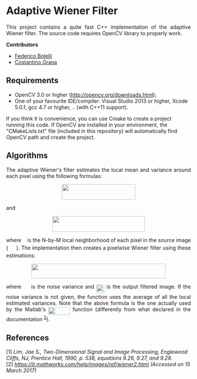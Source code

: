 # Adaptive Wiener Filter
<p align="justify">This project contains a quite fast C++ implementation of the adaptive Wiener filter. The source code requires OpenCV library to properly work.</p>

__Contributors__
- [Federico Bolelli](https://github.com/prittt)
- [Costantino Grana](https://github.com/CostantinoGrana)

## Requirements
- OpenCV 3.0 or higher (http://opencv.org/downloads.html);
- One of your favourite IDE/compiler: Visual Studio 2013 or higher, Xcode 5.0.1, gcc 4.7 or higher, .. (with C++11 support).

If you think it is convenience, you can use Cmake to create a project running this code. If OpenCV are installed in your environment, the "CMakeLists.txt" file (included in this repository) will automatically find OpenCV path and create the project.

## Algorithms
<p align="justify">The adaptive Wiener's filter estimates the local mean and variance around each pixel using the following formulas:</p>

<p align="center"><img src="https://rawgit.com/prittt/AdaptiveWienerFilter/master/svgs/0f6d38bd78ab115ade732f29fe7f51eb.svg?invert_in_darkmode" align=middle width=200.28525pt height=42.855945pt/></p>

and

<p align="center"><img src="https://rawgit.com/prittt/AdaptiveWienerFilter/master/svgs/2c27573c993c3eca49333fac0a44d38f.svg?invert_in_darkmode" align=middle width=251.65964999999997pt height=42.855945pt/></p>

<p align="justify">where <img src="https://rawgit.com/prittt/AdaptiveWienerFilter/master/svgs/1d0496971a2775f4887d1df25cea4f7e.svg?invert_in_darkmode" align=middle width=8.752095000000004pt height=14.155350000000013pt/> is the N-by-M local neighborhood of each pixel in the source image (<img src="https://rawgit.com/prittt/AdaptiveWienerFilter/master/svgs/1908ca5a63cf1f081022d43f2c9fc506.svg?invert_in_darkmode" align=middle width=22.692285000000005pt height=14.155350000000013pt/>). The implementation then creates a pixelwise Wiener filter using these estimations:</p>

<p align="center"><img src="https://rawgit.com/prittt/AdaptiveWienerFilter/master/svgs/d266789f17a403dd3b734b38eb403fab.svg?invert_in_darkmode" align=middle width=365.57235pt height=39.8871pt/></p>
 
<p align="justify">where <img src="https://rawgit.com/prittt/AdaptiveWienerFilter/master/svgs/e7dc9be6ee00c810989d0325235b9647.svg?invert_in_darkmode" align=middle width=15.719220000000005pt height=26.76201000000001pt/> is the noise variance and <img src="https://rawgit.com/prittt/AdaptiveWienerFilter/master/svgs/957032ada3b5dead2ff9d51bd89cd07e.svg?invert_in_darkmode" align=middle width=22.197615000000003pt height=22.831379999999992pt/> is the output filtered image. If the noise variance is not given, the function uses the average of all the local estimated variances. Note that the above formula is the one actually used by the Matlab's <img src="https://rawgit.com/prittt/AdaptiveWienerFilter/master/svgs/a6e6fc428a6fd4f993180ca32c929e64.svg?invert_in_darkmode" align=middle width=59.141445pt height=21.683310000000006pt/> function (differently from what declared in the documentation <sup><a href="#WIENER2_MATLAB">2</a></sup>).</p> 

## References

<a name="WIENER_REFERENCE">[1] </a><em>Lim, Jae S., Two-Dimensional Signal and Image Processing, Englewood Cliffs, NJ, Prentice Hall, 1990, p. 538, equations 9.26, 9.27, and 9.29.</em>
</br>
<a name="WIENER2_MATLAB">[2] </a><em>https://it.mathworks.com/help/images/ref/wiener2.html (Accessed on 15 March 2017)</em>